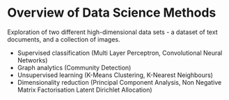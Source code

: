 # Overview of Data Science Methods

Exploration of two different high-dimensional data sets - a dataset of text documents, and a collection of images.

* Supervised classification (Multi Layer Perceptron, Convolutional Neural Networks)
* Graph analytics (Community Detection)
* Unsupervised learning (K-Means Clustering, K-Nearest Neighbours)
* Dimensionality reduction (Principal Component Analysis, Non Negative Matrix Factorisation Latent Dirichlet Allocation)
